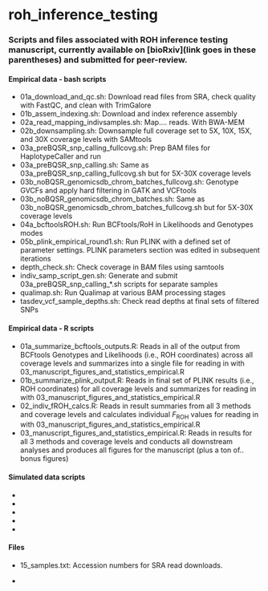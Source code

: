 # roh_inference_testing

### Scripts and files associated with ROH inference testing manuscript, currently available on [bioRxiv](link goes in these parentheses) and submitted for peer-review.

#### Empirical data - bash scripts
* 01a_download_and_qc.sh: Download read files from SRA, check quality with FastQC, and clean with TrimGalore
* 01b_assem_indexing.sh: Download and index reference assembly
* 02a_read_mapping_indivsamples.sh: Map.... reads. With BWA-MEM
* 02b_downsampling.sh: Downsample full coverage set to 5X, 10X, 15X, and 30X coverage levels with SAMtools
* 03a_preBQSR_snp_calling_fullcovg.sh: Prep BAM files for HaplotypeCaller and run 
* 03a_preBQSR_snp_calling.sh: Same as 03a_preBQSR_snp_calling_fullcovg.sh but for 5X-30X coverage levels
* 03b_noBQSR_genomicsdb_chrom_batches_fullcovg.sh: Genotype GVCFs and apply hard filtering in GATK and VCFtools
* 03b_noBQSR_genomicsdb_chrom_batches.sh: Same as 03b_noBQSR_genomicsdb_chrom_batches_fullcovg.sh but for 5X-30X coverage levels
* 04a_bcftoolsROH.sh: Run BCFtools/RoH in Likelihoods and Genotypes modes
* 05b_plink_empirical_round1.sh: Run PLINK with a defined set of parameter settings. PLINK parameters section was edited in subsequent iterations
* depth_check.sh: Check coverage in BAM files using samtools
* indiv_samp_script_gen.sh: Generate and submit 03a_preBQSR_snp_calling_\*.sh scripts for separate samples
* qualimap.sh: Run Qualimap at various BAM processing stages
* tasdev_vcf_sample_depths.sh: Check read depths at final sets of filtered SNPs
 
#### Empirical data - R scripts
* 01a_summarize_bcftools_outputs.R: Reads in all of the output from BCFtools Genotypes and Likelihoods (i.e., ROH coordinates) across all coverage levels and summarizes into a single file for reading in with 03_manuscript_figures_and_statistics_empirical.R
* 01b_summarize_plink_output.R: Reads in final set of PLINK results (i.e., ROH coordinates) for all coverage levels and summarizes for reading in with 03_manuscript_figures_and_statistics_empirical.R
* 02_indiv_fROH_calcs.R: Reads in result summaries from all 3 methods and coverage levels and calculates individual *F*<sub>ROH</sub> values for reading in with 03_manuscript_figures_and_statistics_empirical.R
* 03_manuscript_figures_and_statistics_empirical.R: Reads in results for all 3 methods and coverage levels and conducts all downstream analyses and produces all figures for the manuscript (plus a ton of.. bonus figures)

#### Simulated data scripts
* 

* 

* 

* 

* 

 


#### Files
* 15_samples.txt: Accession numbers for SRA read downloads.

* 
